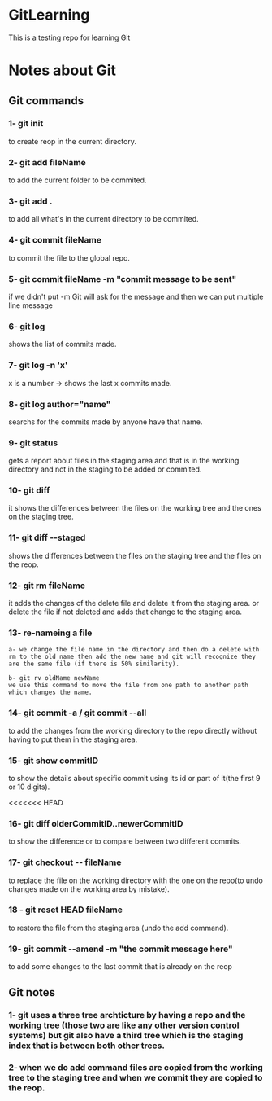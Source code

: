 # GitLearning

This is a testing repo for learning Git

# Notes about Git

## Git commands

### 1-  git init
to create reop in the current directory.

### 2- git add fileName 
to add the current folder to be commited.

### 3- git add .
to add all what's in the current directory to be commited.

### 4- git commit fileName
to commit the file to the global repo.

### 5- git commit fileName -m "commit message to be sent"
if we didn't put -m Git will ask for the message and then we can put multiple line message
### 6- git log
shows the list of commits made.

### 7- git log -n 'x'
x is a number -> shows the last x commits made.

### 8- git log author="name"
searchs for the commits made by anyone have that name.

### 9- git status 
gets a report about files in the staging area and that is in the working directory and not in the staging to be added or commited.

### 10- git diff
it shows the differences between the files on the working tree and the ones on the staging tree.

### 11- git diff --staged
shows the differences between the files on the staging tree and the files on the reop.

### 12- git rm fileName
it adds the changes of the delete file and delete it from the staging area.
or delete the file if not deleted and adds that change to the staging area.


### 13- re-nameing a file
    a- we change the file name in the directory and then do a delete with rm to the old name then add the new name and git will recognize they are the same file (if there is 50% similarity).

    b- git rv oldName newName 
    we use this command to move the file from one path to another path which changes the name.
### 14- git commit -a / git commit --all 
to add the changes from the working directory to the repo directly without having to put them in the staging area.

### 15- git show commitID
to show the details about specific commit using its id or part of it(the first 9 or 10 digits).

<<<<<<< HEAD
### 16- git diff olderCommitID..newerCommitID 
to show the difference or to compare between two different commits.

### 17- git checkout -- fileName 
to replace the file on the working directory with the one on the repo(to undo changes made on the working area by mistake).


### 18 - git reset HEAD fileName
to restore the file from the staging area (undo the add command).

### 19- git commit --amend -m "the commit message here"
to add some changes to the last commit that is already on the reop


## Git notes

### 1- git uses a three tree archticture by having a repo and the working tree (those two are like any other version control systems) but git also have a third tree which is the staging index that is between both other trees.

### 2- when we do add command files are copied from the working tree to the staging tree and when we commit they are copied to the reop.